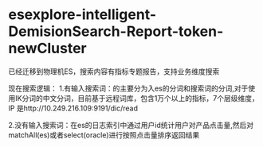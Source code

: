 # esexplore-intelligent-DemisionSearch-Report-token-newCluster
已经迁移到物理机ES，搜索内容有指标专题报告，支持业务维度搜索

现在搜索逻辑：
1.有输入搜索词：的主要分为入es的分词和搜索词的分词,对于使用IK分词的中文分词，目前基于远程词库，包含1万个以上的指标，7个层级维度，IP
是http://10.249.216.109:9191/dic/read

2.没有输入搜索词：在es的日志索引中通过用户id统计用户对产品点击量,然后对matchAll(es)或者select(oracle)进行按照点击量排序返回结果
